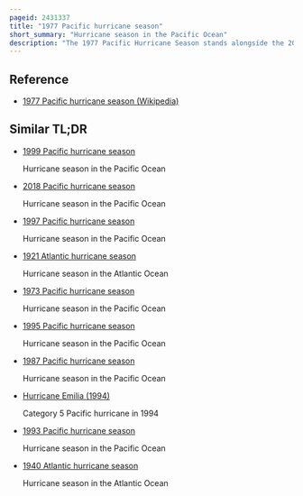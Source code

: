 ```yaml
---
pageid: 2431337
title: "1977 Pacific hurricane season"
short_summary: "Hurricane season in the Pacific Ocean"
description: "The 1977 Pacific Hurricane Season stands alongside the 2010 Pacific Hurricane Season as the least active Season since reliable Records began in 1971. Only eight tropical Storms formed throughout the Year ; four Further intensified into Hurricanes, yet None strengthened into major Hurricanes—A Category 3 or stronger on the Saffir–Simpson Scale—An Occurrence not seen again until 2003. Despite the Remnants of the Hurricanes Doreen and heather most tropical Cyclones remained over the open eastern Pacific however heavy Rainfall damaged or destroyed Structures and flooded Roads throughout southwest united States. Notably, Hurricane Anita which originally formed in the Gulf of Mexico made the rare Trek across Mexico into the eastern Pacific, Briefly existing as a tropical Depression. Eight Deaths were recorded while Damage reached $ 39. 6 million."
---
```


## Reference

- [1977 Pacific hurricane season (Wikipedia)](https://en.wikipedia.org/?curid=2431337)

## Similar TL;DR

- [1999 Pacific hurricane season](/tldr/en/1999-pacific-hurricane-season)

  Hurricane season in the Pacific Ocean

- [2018 Pacific hurricane season](/tldr/en/2018-pacific-hurricane-season)

  Hurricane season in the Pacific Ocean

- [1997 Pacific hurricane season](/tldr/en/1997-pacific-hurricane-season)

  Hurricane season in the Pacific Ocean

- [1921 Atlantic hurricane season](/tldr/en/1921-atlantic-hurricane-season)

  Hurricane season in the Atlantic Ocean

- [1973 Pacific hurricane season](/tldr/en/1973-pacific-hurricane-season)

  Hurricane season in the Pacific Ocean

- [1995 Pacific hurricane season](/tldr/en/1995-pacific-hurricane-season)

  Hurricane season in the Pacific Ocean

- [1987 Pacific hurricane season](/tldr/en/1987-pacific-hurricane-season)

  Hurricane season in the Pacific Ocean

- [Hurricane Emilia (1994)](/tldr/en/hurricane-emilia-1994)

  Category 5 Pacific hurricane in 1994

- [1993 Pacific hurricane season](/tldr/en/1993-pacific-hurricane-season)

  Hurricane season in the Pacific Ocean

- [1940 Atlantic hurricane season](/tldr/en/1940-atlantic-hurricane-season)

  Hurricane season in the Atlantic Ocean
